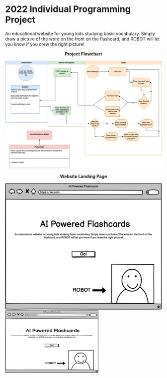 # 2022 Individual Programming Project
An educational website for young kids studying basic vocabulary. Simply draw a picture of the word on the front on the flashcard, and ROBOT will let you know if you drew the right picture!


<p align="center">
    <b>Project Flowchart</b>
</p>

![flowchart](https://github.com/tate8/2022IndividualProject/blob/main/images/AIFlashcards.drawio.png)

<p align="center">
    <b>Website Landing Page</b>
</p>

![Landing Page](https://github.com/tate8/2022IndividualProject/blob/main/images/AIFlashcardsLandingPage.png)
<img src="https://github.com/tate8/2022IndividualProject/blob/main/images/AIFlashcardsLandingPage.png" width="300" height="200"></img>
